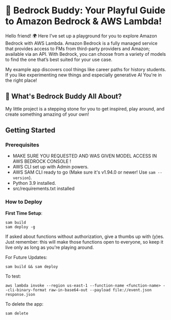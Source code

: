 # 🚀 Bedrock Buddy: Your Playful Guide to Amazon Bedrock & AWS Lambda!

Hello friend! 🌍 
Here I've set up a playground for you to explore Amazon Bedrock with AWS Lambda. 
Amazon Bedrock is a fully managed service that provides access to FMs from third-party providers and Amazon; available via an API. With Bedrock, you can choose from a variety of models to find the one that’s best suited for your use case.

My example app discovers cool things like career paths for history students. If you like experimenting new things and especially generative AI You're in the right place!

## 🎈 What's Bedrock Buddy All About?
My little project is a stepping stone for you to get inspired, play around, and create something amazing of your own!

## Getting Started

### Prerequisites
- MAKE SURE YOU REQUESTED AND WAS GIVEN MODEL ACCESS IN AWS BEDROCK CONSOLE ! 
- AWS CLI set up with Admin powers.
- AWS SAM CLI ready to go (Make sure it's v1.94.0 or newer! Use `sam --version`).
- Python 3.9 installed.
- src/requirements.txt installed

### How to Deploy

**First Time Setup**:
```
sam build
sam deploy -g
```

If asked about functions without authorization, give a thumbs up with (y)es. Just remember: this will make those functions open to everyone, so keep it live only as long as you're playing around.

For Future Updates:

```
sam build && sam deploy
```

To test:

```
aws lambda invoke --region us-east-1 --function-name <function-name> --cli-binary-format raw-in-base64-out --payload file://event.json response.json
```

To delete the app:

```
sam delete
```


